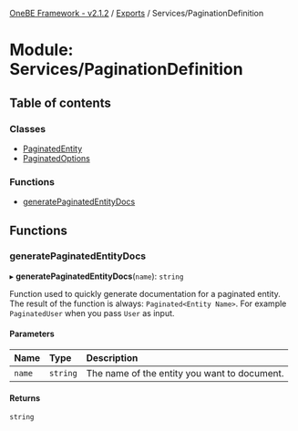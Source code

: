 [OneBE Framework - v2.1.2](../README.md) / [Exports](../modules.md) / Services/PaginationDefinition

# Module: Services/PaginationDefinition

## Table of contents

### Classes

- [PaginatedEntity](../classes/Services_PaginationDefinition.PaginatedEntity.md)
- [PaginatedOptions](../classes/Services_PaginationDefinition.PaginatedOptions.md)

### Functions

- [generatePaginatedEntityDocs](Services_PaginationDefinition.md#generatepaginatedentitydocs)

## Functions

### generatePaginatedEntityDocs

▸ **generatePaginatedEntityDocs**(`name`): `string`

Function used to quickly generate documentation for a paginated entity.
The result of the function is always: `Paginated<Entity Name>`. For example
`PaginatedUser` when you pass `User` as input.

#### Parameters

| Name | Type | Description |
| :------ | :------ | :------ |
| `name` | `string` | The name of the entity you want to document. |

#### Returns

`string`
